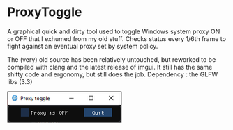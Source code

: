 # ProxyToggle
A graphical quick and dirty tool used to toggle Windows system proxy ON or OFF that I exhumed from my old stuff. Checks status every 1/6th frame to fight against an eventual proxy set by system policy.

The (very) old source has been relatively untouched, but reworked to be compiled with clang and the latest release of imgui.
It still has the same shitty code and ergonomy, but still does the job.
Dependency : the GLFW libs (3.3)

![Screenshot](data/screenshot.png)
